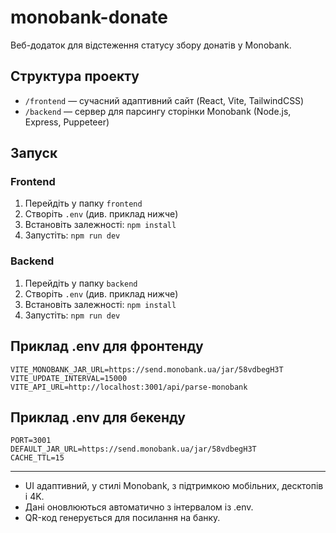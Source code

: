 # monobank-donate

Веб-додаток для відстеження статусу збору донатів у Monobank.

## Структура проекту

- `/frontend` — сучасний адаптивний сайт (React, Vite, TailwindCSS)
- `/backend` — сервер для парсингу сторінки Monobank (Node.js, Express, Puppeteer)

## Запуск

### Frontend
1. Перейдіть у папку `frontend`
2. Створіть `.env` (див. приклад нижче)
3. Встановіть залежності: `npm install`
4. Запустіть: `npm run dev`

### Backend
1. Перейдіть у папку `backend`
2. Створіть `.env` (див. приклад нижче)
3. Встановіть залежності: `npm install`
4. Запустіть: `npm run dev`

## Приклад .env для фронтенду
```
VITE_MONOBANK_JAR_URL=https://send.monobank.ua/jar/58vdbegH3T
VITE_UPDATE_INTERVAL=15000
VITE_API_URL=http://localhost:3001/api/parse-monobank
```

## Приклад .env для бекенду
```
PORT=3001
DEFAULT_JAR_URL=https://send.monobank.ua/jar/58vdbegH3T
CACHE_TTL=15
```

---

- UI адаптивний, у стилі Monobank, з підтримкою мобільних, десктопів і 4K.
- Дані оновлюються автоматично з інтервалом із .env.
- QR-код генерується для посилання на банку. 